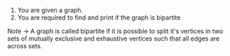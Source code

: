 1. You are given a graph.
2. You are required to find and print if the graph is bipartite

Note -> A graph is called bipartite if it is possible to split it's vertices in two sets of mutually 
               exclusive and exhaustive vertices such that all edges are across sets.

